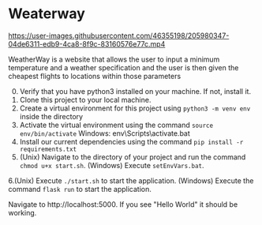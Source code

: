 # Weaterway

https://user-images.githubusercontent.com/46355198/205980347-04de6311-edb9-4ca8-8f9c-83160576e77c.mp4



WeatherWay is a website that allows the user to input a minimum temperature and a weather specification and the user is then given the cheapest flights to locations within those parameters




0. Verify that you have python3 installed on your machine. If not, install it.
1. Clone this project to your local machine.
2. Create a virtual environment for this project using `python3 -m venv env` inside the directory
3. Activate the virtual environment using the command `source env/bin/activate` Windows: env\Scripts\activate.bat
4. Install our current dependencies using the command `pip install -r requirements.txt`
5. (Unix) Navigate to the directory of your project and run the command `chmod u+x start.sh`. 
   (Windows) Execute `setEnvVars.bat`. 

6.(Unix) Execute `./start.sh` to start the application. 
   (Windows) Execute the command `flask run` to start the application. 

Navigate to http://localhost:5000. If you see "Hello World" it should be working.
